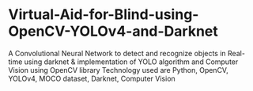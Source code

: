 # Virtual-Aid-for-Blind-using-OpenCV-YOLOv4-and-Darknet
A Convolutional Neural Network to detect and recognize objects in Real-time using darknet &amp; implementation of YOLO algorithm and Computer Vision using OpenCV library Technology used are Python, OpenCV, YOLOv4, MOCO dataset, Darknet, Computer Vision
